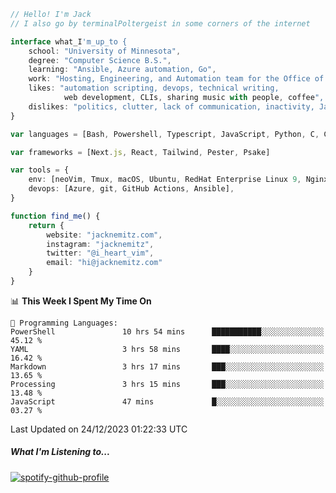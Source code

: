 ```typescript
// Hello! I'm Jack
// I also go by terminalPoltergeist in some corners of the internet

interface what_I'm_up_to {
    school: "University of Minnesota",
    degree: "Computer Science B.S.",
    learning: "Ansible, Azure automation, Go",
    work: "Hosting, Engineering, and Automation team for the Office of Information Technology at UMN",
    likes: "automation scripting, devops, technical writing,
            web development, CLIs, sharing music with people, coffee",
    dislikes: "politics, clutter, lack of communication, inactivity, Java",
}

var languages = [Bash, Powershell, Typescript, JavaScript, Python, C, C++]

var frameworks = [Next.js, React, Tailwind, Pester, Psake]

var tools = {
    env: [neoVim, Tmux, macOS, Ubuntu, RedHat Enterprise Linux 9, Nginx, DigitalOcean, Cloudflare],
    devops: [Azure, git, GitHub Actions, Ansible],
}

function find_me() {
    return {
        website: "jacknemitz.com",
        instagram: "jacknemitz",
        twitter: "@i_heart_vim",
        email: "hi@jacknemitz.com"
    }
}
```

<!--START_SECTION:waka-->
📊 **This Week I Spent My Time On** 

```text
💬 Programming Languages: 
PowerShell               10 hrs 54 mins      ███████████░░░░░░░░░░░░░░   45.12 % 
YAML                     3 hrs 58 mins       ████░░░░░░░░░░░░░░░░░░░░░   16.42 % 
Markdown                 3 hrs 17 mins       ███░░░░░░░░░░░░░░░░░░░░░░   13.65 % 
Processing               3 hrs 15 mins       ███░░░░░░░░░░░░░░░░░░░░░░   13.48 % 
JavaScript               47 mins             █░░░░░░░░░░░░░░░░░░░░░░░░   03.27 % 
```


 Last Updated on 24/12/2023 01:22:33 UTC
<!--END_SECTION:waka-->

##### What I'm Listening to...

[![spotify-github-profile](https://spotify-github-profile.vercel.app/api/view?uid=jack.nemitz&cover_image=true&show_offline=true&bar_color=53b14f&bar_color_cover=false&background_color=121212FF)](https://spotify-github-profile.vercel.app/api/view?uid=jack.nemitz&redirect=true)

